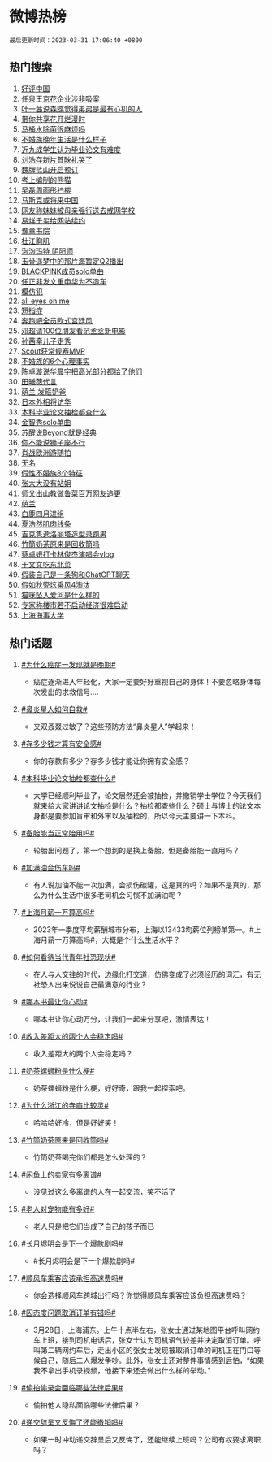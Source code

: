 # 微博热榜

`最后更新时间：2023-03-31 17:06:40 +0800`

## 热门搜索

1. [好评中国](https://m.weibo.cn/search?containerid=100103type%3D1%26t%3D10%26q%3D%23%E5%A5%BD%E8%AF%84%E4%B8%AD%E5%9B%BD%23&stream_entry_id=51&isnewpage=1&extparam=seat%3D1%26cate%3D10103%26dgr%3D0%26pos%3D0%26filter_type%3Drealtimehot%26c_type%3D51%26stream_entry_id%3D51%26display_time%3D1680253599%26pre_seqid%3D1680253599711926403109&luicode=10000011&lfid=106003type%253D25%2526t%253D3%2526disable_hot%253D1%2526filter_type%253Drealtimehot)
1. [任泉王京花企业涉非吸案](https://m.weibo.cn/search?containerid=100103type%3D1%26t%3D10%26q%3D%23%E4%BB%BB%E6%B3%89%E7%8E%8B%E4%BA%AC%E8%8A%B1%E4%BC%81%E4%B8%9A%E6%B6%89%E9%9D%9E%E5%90%B8%E6%A1%88%23&stream_entry_id=31&isnewpage=1&extparam=seat%3D1%26lcate%3D5001%26stream_entry_id%3D31%26filter_type%3Drealtimehot%26c_type%3D31%26realpos%3D1%26cate%3D5001%26dgr%3D0%26pos%3D0%26q%3D%2523%25E4%25BB%25BB%25E6%25B3%2589%25E7%258E%258B%25E4%25BA%25AC%25E8%258A%25B1%25E4%25BC%2581%25E4%25B8%259A%25E6%25B6%2589%25E9%259D%259E%25E5%2590%25B8%25E6%25A1%2588%2523%26band_rank%3D1%26flag%3D2%26display_time%3D1680253599%26pre_seqid%3D1680253599711926403109&luicode=10000011&lfid=106003type%253D25%2526t%253D3%2526disable_hot%253D1%2526filter_type%253Drealtimehot)
1. [叶一茜说森蝶觉得弟弟是最有心机的人](https://m.weibo.cn/search?containerid=100103type%3D1%26t%3D10%26q%3D%23%E5%8F%B6%E4%B8%80%E8%8C%9C%E8%AF%B4%E6%A3%AE%E8%9D%B6%E8%A7%89%E5%BE%97%E5%BC%9F%E5%BC%9F%E6%98%AF%E6%9C%80%E6%9C%89%E5%BF%83%E6%9C%BA%E7%9A%84%E4%BA%BA%23&stream_entry_id=31&isnewpage=1&extparam=seat%3D1%26lcate%3D5001%26stream_entry_id%3D31%26filter_type%3Drealtimehot%26c_type%3D31%26realpos%3D2%26cate%3D5001%26dgr%3D0%26pos%3D1%26q%3D%2523%25E5%258F%25B6%25E4%25B8%2580%25E8%258C%259C%25E8%25AF%25B4%25E6%25A3%25AE%25E8%259D%25B6%25E8%25A7%2589%25E5%25BE%2597%25E5%25BC%259F%25E5%25BC%259F%25E6%2598%25AF%25E6%259C%2580%25E6%259C%2589%25E5%25BF%2583%25E6%259C%25BA%25E7%259A%2584%25E4%25BA%25BA%2523%26band_rank%3D2%26flag%3D1%26display_time%3D1680253599%26pre_seqid%3D1680253599711926403109&luicode=10000011&lfid=106003type%253D25%2526t%253D3%2526disable_hot%253D1%2526filter_type%253Drealtimehot)
1. [带你共享花开烂漫时](https://m.weibo.cn/search?containerid=100103type%3D1%26t%3D10%26q%3D%23%E5%B8%A6%E4%BD%A0%E5%85%B1%E4%BA%AB%E8%8A%B1%E5%BC%80%E7%83%82%E6%BC%AB%E6%97%B6%23&stream_entry_id=31&isnewpage=1&extparam=seat%3D1%26lcate%3D5001%26stream_entry_id%3D31%26filter_type%3Drealtimehot%26c_type%3D31%26realpos%3D3%26cate%3D5001%26dgr%3D0%26pos%3D2%26q%3D%2523%25E5%25B8%25A6%25E4%25BD%25A0%25E5%2585%25B1%25E4%25BA%25AB%25E8%258A%25B1%25E5%25BC%2580%25E7%2583%2582%25E6%25BC%25AB%25E6%2597%25B6%2523%26band_rank%3D3%26flag%3D1%26display_time%3D1680253599%26pre_seqid%3D1680253599711926403109&luicode=10000011&lfid=106003type%253D25%2526t%253D3%2526disable_hot%253D1%2526filter_type%253Drealtimehot)
1. [马桶水除菌很麻烦吗](https://m.weibo.cn/search?containerid=100103type%3D1%26t%3D10%26q%3D%23%E9%A9%AC%E6%A1%B6%E6%B0%B4%E9%99%A4%E8%8F%8C%E5%BE%88%E9%BA%BB%E7%83%A6%E5%90%97%23&stream_entry_id=31&isnewpage=1&extparam=seat%3D1%26topic_ad%3D1%26lcate%3D5001%26stream_entry_id%3D31%26filter_type%3Drealtimehot%26c_type%3D31%26adid%3D184254%26cate%3D5001%26dgr%3D0%26pos%3D3%26q%3D%2523%25E9%25A9%25AC%25E6%25A1%25B6%25E6%25B0%25B4%25E9%2599%25A4%25E8%258F%258C%25E5%25BE%2588%25E9%25BA%25BB%25E7%2583%25A6%25E5%2590%2597%2523%26band_rank%3D4%26display_time%3D1680253599%26pre_seqid%3D1680253599711926403109&luicode=10000011&lfid=106003type%253D25%2526t%253D3%2526disable_hot%253D1%2526filter_type%253Drealtimehot)
1. [不婚族晚年生活是什么样子](https://m.weibo.cn/search?containerid=100103type%3D1%26t%3D10%26q%3D%23%E4%B8%8D%E5%A9%9A%E6%97%8F%E6%99%9A%E5%B9%B4%E7%94%9F%E6%B4%BB%E6%98%AF%E4%BB%80%E4%B9%88%E6%A0%B7%E5%AD%90%23&stream_entry_id=31&isnewpage=1&extparam=seat%3D1%26lcate%3D5001%26stream_entry_id%3D31%26filter_type%3Drealtimehot%26c_type%3D31%26realpos%3D4%26cate%3D5001%26dgr%3D0%26pos%3D4%26q%3D%2523%25E4%25B8%258D%25E5%25A9%259A%25E6%2597%258F%25E6%2599%259A%25E5%25B9%25B4%25E7%2594%259F%25E6%25B4%25BB%25E6%2598%25AF%25E4%25BB%2580%25E4%25B9%2588%25E6%25A0%25B7%25E5%25AD%2590%2523%26band_rank%3D4%26flag%3D0%26display_time%3D1680253599%26pre_seqid%3D1680253599711926403109&luicode=10000011&lfid=106003type%253D25%2526t%253D3%2526disable_hot%253D1%2526filter_type%253Drealtimehot)
1. [近九成学生认为毕业论文有难度](https://m.weibo.cn/search?containerid=100103type%3D1%26t%3D10%26q%3D%23%E8%BF%91%E4%B9%9D%E6%88%90%E5%AD%A6%E7%94%9F%E8%AE%A4%E4%B8%BA%E6%AF%95%E4%B8%9A%E8%AE%BA%E6%96%87%E6%9C%89%E9%9A%BE%E5%BA%A6%23&stream_entry_id=31&isnewpage=1&extparam=seat%3D1%26lcate%3D5001%26stream_entry_id%3D31%26filter_type%3Drealtimehot%26c_type%3D31%26realpos%3D5%26cate%3D5001%26dgr%3D0%26pos%3D5%26q%3D%2523%25E8%25BF%2591%25E4%25B9%259D%25E6%2588%2590%25E5%25AD%25A6%25E7%2594%259F%25E8%25AE%25A4%25E4%25B8%25BA%25E6%25AF%2595%25E4%25B8%259A%25E8%25AE%25BA%25E6%2596%2587%25E6%259C%2589%25E9%259A%25BE%25E5%25BA%25A6%2523%26band_rank%3D5%26flag%3D1%26display_time%3D1680253599%26pre_seqid%3D1680253599711926403109&luicode=10000011&lfid=106003type%253D25%2526t%253D3%2526disable_hot%253D1%2526filter_type%253Drealtimehot)
1. [刘浩存新片首映礼哭了](https://m.weibo.cn/search?containerid=100103type%3D1%26t%3D10%26q%3D%23%E5%88%98%E6%B5%A9%E5%AD%98%E6%96%B0%E7%89%87%E9%A6%96%E6%98%A0%E7%A4%BC%E5%93%AD%E4%BA%86%23&stream_entry_id=31&isnewpage=1&extparam=seat%3D1%26lcate%3D5001%26stream_entry_id%3D31%26filter_type%3Drealtimehot%26c_type%3D31%26realpos%3D6%26cate%3D5001%26dgr%3D0%26pos%3D6%26q%3D%2523%25E5%2588%2598%25E6%25B5%25A9%25E5%25AD%2598%25E6%2596%25B0%25E7%2589%2587%25E9%25A6%2596%25E6%2598%25A0%25E7%25A4%25BC%25E5%2593%25AD%25E4%25BA%2586%2523%26band_rank%3D6%26flag%3D0%26display_time%3D1680253599%26pre_seqid%3D1680253599711926403109&luicode=10000011&lfid=106003type%253D25%2526t%253D3%2526disable_hot%253D1%2526filter_type%253Drealtimehot)
1. [魏牌蓝山开启预订](https://m.weibo.cn/search?containerid=100103type%3D1%26t%3D10%26q%3D%23%E9%AD%8F%E7%89%8C%E8%93%9D%E5%B1%B1%E5%BC%80%E5%90%AF%E9%A2%84%E8%AE%A2%23&stream_entry_id=31&isnewpage=1&extparam=seat%3D1%26topic_ad%3D1%26lcate%3D5001%26stream_entry_id%3D31%26filter_type%3Drealtimehot%26c_type%3D31%26adid%3D184836%26cate%3D5001%26dgr%3D0%26pos%3D7%26q%3D%2523%25E9%25AD%258F%25E7%2589%258C%25E8%2593%259D%25E5%25B1%25B1%25E5%25BC%2580%25E5%2590%25AF%25E9%25A2%2584%25E8%25AE%25A2%2523%26band_rank%3D7%26display_time%3D1680253599%26pre_seqid%3D1680253599711926403109&luicode=10000011&lfid=106003type%253D25%2526t%253D3%2526disable_hot%253D1%2526filter_type%253Drealtimehot)
1. [考上编制的熊猫](https://m.weibo.cn/search?containerid=100103type%3D1%26t%3D10%26q%3D%23%E8%80%83%E4%B8%8A%E7%BC%96%E5%88%B6%E7%9A%84%E7%86%8A%E7%8C%AB%23&stream_entry_id=31&isnewpage=1&extparam=seat%3D1%26lcate%3D5001%26stream_entry_id%3D31%26filter_type%3Drealtimehot%26c_type%3D31%26realpos%3D7%26cate%3D5001%26dgr%3D0%26pos%3D8%26q%3D%2523%25E8%2580%2583%25E4%25B8%258A%25E7%25BC%2596%25E5%2588%25B6%25E7%259A%2584%25E7%2586%258A%25E7%258C%25AB%2523%26band_rank%3D7%26flag%3D1%26display_time%3D1680253599%26pre_seqid%3D1680253599711926403109&luicode=10000011&lfid=106003type%253D25%2526t%253D3%2526disable_hot%253D1%2526filter_type%253Drealtimehot)
1. [吴磊周雨彤扫楼](https://m.weibo.cn/search?containerid=100103type%3D1%26t%3D10%26q%3D%23%E5%90%B4%E7%A3%8A%E5%91%A8%E9%9B%A8%E5%BD%A4%E6%89%AB%E6%A5%BC%23&stream_entry_id=31&isnewpage=1&extparam=seat%3D1%26lcate%3D5001%26stream_entry_id%3D31%26filter_type%3Drealtimehot%26c_type%3D31%26realpos%3D8%26cate%3D5001%26dgr%3D0%26pos%3D9%26q%3D%2523%25E5%2590%25B4%25E7%25A3%258A%25E5%2591%25A8%25E9%259B%25A8%25E5%25BD%25A4%25E6%2589%25AB%25E6%25A5%25BC%2523%26band_rank%3D8%26flag%3D1%26display_time%3D1680253599%26pre_seqid%3D1680253599711926403109&luicode=10000011&lfid=106003type%253D25%2526t%253D3%2526disable_hot%253D1%2526filter_type%253Drealtimehot)
1. [马斯克或将来中国](https://m.weibo.cn/search?containerid=100103type%3D1%26t%3D10%26q%3D%23%E9%A9%AC%E6%96%AF%E5%85%8B%E6%88%96%E5%B0%86%E6%9D%A5%E4%B8%AD%E5%9B%BD%23&stream_entry_id=31&isnewpage=1&extparam=seat%3D1%26lcate%3D5001%26stream_entry_id%3D31%26filter_type%3Drealtimehot%26c_type%3D31%26realpos%3D9%26cate%3D5001%26dgr%3D0%26pos%3D10%26q%3D%2523%25E9%25A9%25AC%25E6%2596%25AF%25E5%2585%258B%25E6%2588%2596%25E5%25B0%2586%25E6%259D%25A5%25E4%25B8%25AD%25E5%259B%25BD%2523%26band_rank%3D9%26flag%3D0%26display_time%3D1680253599%26pre_seqid%3D1680253599711926403109&luicode=10000011&lfid=106003type%253D25%2526t%253D3%2526disable_hot%253D1%2526filter_type%253Drealtimehot)
1. [网友称妹妹被母亲强行送去戒网学校](https://m.weibo.cn/search?containerid=100103type%3D1%26t%3D10%26q%3D%23%E7%BD%91%E5%8F%8B%E7%A7%B0%E5%A6%B9%E5%A6%B9%E8%A2%AB%E6%AF%8D%E4%BA%B2%E5%BC%BA%E8%A1%8C%E9%80%81%E5%8E%BB%E6%88%92%E7%BD%91%E5%AD%A6%E6%A0%A1%23&stream_entry_id=31&isnewpage=1&extparam=seat%3D1%26lcate%3D5001%26stream_entry_id%3D31%26filter_type%3Drealtimehot%26c_type%3D31%26realpos%3D10%26cate%3D5001%26dgr%3D0%26pos%3D11%26q%3D%2523%25E7%25BD%2591%25E5%258F%258B%25E7%25A7%25B0%25E5%25A6%25B9%25E5%25A6%25B9%25E8%25A2%25AB%25E6%25AF%258D%25E4%25BA%25B2%25E5%25BC%25BA%25E8%25A1%258C%25E9%2580%2581%25E5%258E%25BB%25E6%2588%2592%25E7%25BD%2591%25E5%25AD%25A6%25E6%25A0%25A1%2523%26band_rank%3D10%26flag%3D0%26display_time%3D1680253599%26pre_seqid%3D1680253599711926403109&luicode=10000011&lfid=106003type%253D25%2526t%253D3%2526disable_hot%253D1%2526filter_type%253Drealtimehot)
1. [易烊千玺给网站续约](https://m.weibo.cn/search?containerid=100103type%3D1%26t%3D10%26q%3D%23%E6%98%93%E7%83%8A%E5%8D%83%E7%8E%BA%E7%BB%99%E7%BD%91%E7%AB%99%E7%BB%AD%E7%BA%A6%23&stream_entry_id=31&isnewpage=1&extparam=seat%3D1%26lcate%3D5001%26stream_entry_id%3D31%26filter_type%3Drealtimehot%26c_type%3D31%26realpos%3D11%26cate%3D5001%26dgr%3D0%26pos%3D12%26q%3D%2523%25E6%2598%2593%25E7%2583%258A%25E5%258D%2583%25E7%258E%25BA%25E7%25BB%2599%25E7%25BD%2591%25E7%25AB%2599%25E7%25BB%25AD%25E7%25BA%25A6%2523%26band_rank%3D11%26flag%3D1%26display_time%3D1680253599%26pre_seqid%3D1680253599711926403109&luicode=10000011&lfid=106003type%253D25%2526t%253D3%2526disable_hot%253D1%2526filter_type%253Drealtimehot)
1. [豫章书院](https://m.weibo.cn/search?containerid=100103type%3D1%26t%3D10%26q%3D%E8%B1%AB%E7%AB%A0%E4%B9%A6%E9%99%A2&stream_entry_id=31&isnewpage=1&extparam=seat%3D1%26lcate%3D5001%26stream_entry_id%3D31%26filter_type%3Drealtimehot%26c_type%3D31%26realpos%3D12%26cate%3D5001%26dgr%3D0%26pos%3D13%26q%3D%25E8%25B1%25AB%25E7%25AB%25A0%25E4%25B9%25A6%25E9%2599%25A2%26band_rank%3D12%26flag%3D2%26display_time%3D1680253599%26pre_seqid%3D1680253599711926403109&luicode=10000011&lfid=106003type%253D25%2526t%253D3%2526disable_hot%253D1%2526filter_type%253Drealtimehot)
1. [杜江胸肌](https://m.weibo.cn/search?containerid=100103type%3D1%26t%3D10%26q%3D%23%E6%9D%9C%E6%B1%9F%E8%83%B8%E8%82%8C%23&stream_entry_id=31&isnewpage=1&extparam=seat%3D1%26lcate%3D5001%26stream_entry_id%3D31%26filter_type%3Drealtimehot%26c_type%3D31%26realpos%3D13%26cate%3D5001%26dgr%3D0%26pos%3D14%26q%3D%2523%25E6%259D%259C%25E6%25B1%259F%25E8%2583%25B8%25E8%2582%258C%2523%26band_rank%3D13%26flag%3D1%26display_time%3D1680253599%26pre_seqid%3D1680253599711926403109&luicode=10000011&lfid=106003type%253D25%2526t%253D3%2526disable_hot%253D1%2526filter_type%253Drealtimehot)
1. [泡泡玛特 阴阳师](https://m.weibo.cn/search?containerid=100103type%3D1%26t%3D10%26q%3D%E6%B3%A1%E6%B3%A1%E7%8E%9B%E7%89%B9+%E9%98%B4%E9%98%B3%E5%B8%88&stream_entry_id=31&isnewpage=1&extparam=seat%3D1%26lcate%3D5001%26stream_entry_id%3D31%26filter_type%3Drealtimehot%26c_type%3D31%26realpos%3D14%26cate%3D5001%26dgr%3D0%26pos%3D15%26q%3D%25E6%25B3%25A1%25E6%25B3%25A1%25E7%258E%259B%25E7%2589%25B9%2520%25E9%2598%25B4%25E9%2598%25B3%25E5%25B8%2588%26band_rank%3D14%26flag%3D1%26display_time%3D1680253599%26pre_seqid%3D1680253599711926403109&luicode=10000011&lfid=106003type%253D25%2526t%253D3%2526disable_hot%253D1%2526filter_type%253Drealtimehot)
1. [玉骨遥梦中的那片海暂定Q2播出](https://m.weibo.cn/search?containerid=100103type%3D1%26t%3D10%26q%3D%23%E7%8E%89%E9%AA%A8%E9%81%A5%E6%A2%A6%E4%B8%AD%E7%9A%84%E9%82%A3%E7%89%87%E6%B5%B7%E6%9A%82%E5%AE%9AQ2%E6%92%AD%E5%87%BA%23&stream_entry_id=31&isnewpage=1&extparam=seat%3D1%26lcate%3D5001%26stream_entry_id%3D31%26filter_type%3Drealtimehot%26c_type%3D31%26realpos%3D15%26cate%3D5001%26dgr%3D0%26pos%3D16%26q%3D%2523%25E7%258E%2589%25E9%25AA%25A8%25E9%2581%25A5%25E6%25A2%25A6%25E4%25B8%25AD%25E7%259A%2584%25E9%2582%25A3%25E7%2589%2587%25E6%25B5%25B7%25E6%259A%2582%25E5%25AE%259AQ2%25E6%2592%25AD%25E5%2587%25BA%2523%26band_rank%3D15%26flag%3D0%26display_time%3D1680253599%26pre_seqid%3D1680253599711926403109&luicode=10000011&lfid=106003type%253D25%2526t%253D3%2526disable_hot%253D1%2526filter_type%253Drealtimehot)
1. [BLACKPINK成员solo单曲](https://m.weibo.cn/search?containerid=100103type%3D1%26t%3D10%26q%3D%23BLACKPINK%E6%88%90%E5%91%98solo%E5%8D%95%E6%9B%B2%23&stream_entry_id=31&isnewpage=1&extparam=seat%3D1%26lcate%3D5001%26stream_entry_id%3D31%26filter_type%3Drealtimehot%26c_type%3D31%26realpos%3D16%26cate%3D5001%26dgr%3D0%26pos%3D17%26q%3D%2523BLACKPINK%25E6%2588%2590%25E5%2591%2598solo%25E5%258D%2595%25E6%259B%25B2%2523%26band_rank%3D16%26flag%3D0%26display_time%3D1680253599%26pre_seqid%3D1680253599711926403109&luicode=10000011&lfid=106003type%253D25%2526t%253D3%2526disable_hot%253D1%2526filter_type%253Drealtimehot)
1. [任正非发文重申华为不造车](https://m.weibo.cn/search?containerid=100103type%3D1%26t%3D10%26q%3D%23%E4%BB%BB%E6%AD%A3%E9%9D%9E%E5%8F%91%E6%96%87%E9%87%8D%E7%94%B3%E5%8D%8E%E4%B8%BA%E4%B8%8D%E9%80%A0%E8%BD%A6%23&stream_entry_id=31&isnewpage=1&extparam=seat%3D1%26lcate%3D5001%26stream_entry_id%3D31%26filter_type%3Drealtimehot%26c_type%3D31%26realpos%3D17%26cate%3D5001%26dgr%3D0%26pos%3D18%26q%3D%2523%25E4%25BB%25BB%25E6%25AD%25A3%25E9%259D%259E%25E5%258F%2591%25E6%2596%2587%25E9%2587%258D%25E7%2594%25B3%25E5%258D%258E%25E4%25B8%25BA%25E4%25B8%258D%25E9%2580%25A0%25E8%25BD%25A6%2523%26band_rank%3D17%26flag%3D0%26display_time%3D1680253599%26pre_seqid%3D1680253599711926403109&luicode=10000011&lfid=106003type%253D25%2526t%253D3%2526disable_hot%253D1%2526filter_type%253Drealtimehot)
1. [模仿犯](https://m.weibo.cn/search?containerid=100103type%3D1%26t%3D10%26q%3D%E6%A8%A1%E4%BB%BF%E7%8A%AF&stream_entry_id=31&isnewpage=1&extparam=seat%3D1%26lcate%3D5001%26stream_entry_id%3D31%26filter_type%3Drealtimehot%26c_type%3D31%26realpos%3D18%26cate%3D5001%26dgr%3D0%26pos%3D19%26q%3D%25E6%25A8%25A1%25E4%25BB%25BF%25E7%258A%25AF%26band_rank%3D18%26flag%3D0%26display_time%3D1680253599%26pre_seqid%3D1680253599711926403109&luicode=10000011&lfid=106003type%253D25%2526t%253D3%2526disable_hot%253D1%2526filter_type%253Drealtimehot)
1. [all eyes on me](https://m.weibo.cn/search?containerid=100103type%3D1%26t%3D10%26q%3Dall+eyes+on+me&stream_entry_id=31&isnewpage=1&extparam=seat%3D1%26lcate%3D5001%26stream_entry_id%3D31%26filter_type%3Drealtimehot%26c_type%3D31%26realpos%3D19%26cate%3D5001%26dgr%3D0%26pos%3D20%26q%3Dall%2520eyes%2520on%2520me%26band_rank%3D19%26flag%3D0%26display_time%3D1680253599%26pre_seqid%3D1680253599711926403109&luicode=10000011&lfid=106003type%253D25%2526t%253D3%2526disable_hot%253D1%2526filter_type%253Drealtimehot)
1. [短指症](https://m.weibo.cn/search?containerid=100103type%3D1%26t%3D10%26q%3D%E7%9F%AD%E6%8C%87%E7%97%87&stream_entry_id=31&isnewpage=1&extparam=seat%3D1%26lcate%3D5001%26stream_entry_id%3D31%26filter_type%3Drealtimehot%26c_type%3D31%26realpos%3D20%26cate%3D5001%26dgr%3D0%26pos%3D21%26q%3D%25E7%259F%25AD%25E6%258C%2587%25E7%2597%2587%26band_rank%3D20%26flag%3D1%26display_time%3D1680253599%26pre_seqid%3D1680253599711926403109&luicode=10000011&lfid=106003type%253D25%2526t%253D3%2526disable_hot%253D1%2526filter_type%253Drealtimehot)
1. [奔跑吧全员欧式宫廷风](https://m.weibo.cn/search?containerid=100103type%3D1%26t%3D10%26q%3D%23%E5%A5%94%E8%B7%91%E5%90%A7%E5%85%A8%E5%91%98%E6%AC%A7%E5%BC%8F%E5%AE%AB%E5%BB%B7%E9%A3%8E%23&stream_entry_id=31&isnewpage=1&extparam=seat%3D1%26lcate%3D5001%26stream_entry_id%3D31%26filter_type%3Drealtimehot%26c_type%3D31%26realpos%3D21%26cate%3D5001%26dgr%3D0%26pos%3D22%26q%3D%2523%25E5%25A5%2594%25E8%25B7%2591%25E5%2590%25A7%25E5%2585%25A8%25E5%2591%2598%25E6%25AC%25A7%25E5%25BC%258F%25E5%25AE%25AB%25E5%25BB%25B7%25E9%25A3%258E%2523%26band_rank%3D21%26flag%3D1%26display_time%3D1680253599%26pre_seqid%3D1680253599711926403109&luicode=10000011&lfid=106003type%253D25%2526t%253D3%2526disable_hot%253D1%2526filter_type%253Drealtimehot)
1. [邓超请100位朋友看范丞丞新电影](https://m.weibo.cn/search?containerid=100103type%3D1%26t%3D10%26q%3D%23%E9%82%93%E8%B6%85%E8%AF%B7100%E4%BD%8D%E6%9C%8B%E5%8F%8B%E7%9C%8B%E8%8C%83%E4%B8%9E%E4%B8%9E%E6%96%B0%E7%94%B5%E5%BD%B1%23&stream_entry_id=31&isnewpage=1&extparam=seat%3D1%26lcate%3D5001%26stream_entry_id%3D31%26filter_type%3Drealtimehot%26c_type%3D31%26realpos%3D22%26cate%3D5001%26dgr%3D0%26pos%3D23%26q%3D%2523%25E9%2582%2593%25E8%25B6%2585%25E8%25AF%25B7100%25E4%25BD%258D%25E6%259C%258B%25E5%258F%258B%25E7%259C%258B%25E8%258C%2583%25E4%25B8%259E%25E4%25B8%259E%25E6%2596%25B0%25E7%2594%25B5%25E5%25BD%25B1%2523%26band_rank%3D22%26flag%3D1%26display_time%3D1680253599%26pre_seqid%3D1680253599711926403109&luicode=10000011&lfid=106003type%253D25%2526t%253D3%2526disable_hot%253D1%2526filter_type%253Drealtimehot)
1. [孙茜牵儿子走秀](https://m.weibo.cn/search?containerid=100103type%3D1%26t%3D10%26q%3D%23%E5%AD%99%E8%8C%9C%E7%89%B5%E5%84%BF%E5%AD%90%E8%B5%B0%E7%A7%80%23&stream_entry_id=31&isnewpage=1&extparam=seat%3D1%26lcate%3D5001%26stream_entry_id%3D31%26filter_type%3Drealtimehot%26c_type%3D31%26realpos%3D23%26cate%3D5001%26dgr%3D0%26pos%3D24%26q%3D%2523%25E5%25AD%2599%25E8%258C%259C%25E7%2589%25B5%25E5%2584%25BF%25E5%25AD%2590%25E8%25B5%25B0%25E7%25A7%2580%2523%26band_rank%3D23%26flag%3D0%26display_time%3D1680253599%26pre_seqid%3D1680253599711926403109&luicode=10000011&lfid=106003type%253D25%2526t%253D3%2526disable_hot%253D1%2526filter_type%253Drealtimehot)
1. [Scout获常规赛MVP](https://m.weibo.cn/search?containerid=100103type%3D1%26t%3D10%26q%3D%23Scout%E8%8E%B7%E5%B8%B8%E8%A7%84%E8%B5%9BMVP%23&stream_entry_id=31&isnewpage=1&extparam=seat%3D1%26lcate%3D5001%26stream_entry_id%3D31%26filter_type%3Drealtimehot%26c_type%3D31%26realpos%3D24%26cate%3D5001%26dgr%3D0%26pos%3D25%26q%3D%2523Scout%25E8%258E%25B7%25E5%25B8%25B8%25E8%25A7%2584%25E8%25B5%259BMVP%2523%26band_rank%3D24%26flag%3D1%26display_time%3D1680253599%26pre_seqid%3D1680253599711926403109&luicode=10000011&lfid=106003type%253D25%2526t%253D3%2526disable_hot%253D1%2526filter_type%253Drealtimehot)
1. [不婚族的6个心理事实](https://m.weibo.cn/search?containerid=100103type%3D1%26t%3D10%26q%3D%23%E4%B8%8D%E5%A9%9A%E6%97%8F%E7%9A%846%E4%B8%AA%E5%BF%83%E7%90%86%E4%BA%8B%E5%AE%9E%23&stream_entry_id=31&isnewpage=1&extparam=seat%3D1%26lcate%3D5001%26stream_entry_id%3D31%26filter_type%3Drealtimehot%26c_type%3D31%26realpos%3D25%26cate%3D5001%26dgr%3D0%26pos%3D26%26q%3D%2523%25E4%25B8%258D%25E5%25A9%259A%25E6%2597%258F%25E7%259A%25846%25E4%25B8%25AA%25E5%25BF%2583%25E7%2590%2586%25E4%25BA%258B%25E5%25AE%259E%2523%26band_rank%3D25%26flag%3D1%26display_time%3D1680253599%26pre_seqid%3D1680253599711926403109&luicode=10000011&lfid=106003type%253D25%2526t%253D3%2526disable_hot%253D1%2526filter_type%253Drealtimehot)
1. [陈卓璇说华晨宇把高光部分都给了他们](https://m.weibo.cn/search?containerid=100103type%3D1%26t%3D10%26q%3D%23%E9%99%88%E5%8D%93%E7%92%87%E8%AF%B4%E5%8D%8E%E6%99%A8%E5%AE%87%E6%8A%8A%E9%AB%98%E5%85%89%E9%83%A8%E5%88%86%E9%83%BD%E7%BB%99%E4%BA%86%E4%BB%96%E4%BB%AC%23&stream_entry_id=31&isnewpage=1&extparam=seat%3D1%26lcate%3D5001%26stream_entry_id%3D31%26filter_type%3Drealtimehot%26c_type%3D31%26realpos%3D26%26cate%3D5001%26dgr%3D0%26pos%3D27%26q%3D%2523%25E9%2599%2588%25E5%258D%2593%25E7%2592%2587%25E8%25AF%25B4%25E5%258D%258E%25E6%2599%25A8%25E5%25AE%2587%25E6%258A%258A%25E9%25AB%2598%25E5%2585%2589%25E9%2583%25A8%25E5%2588%2586%25E9%2583%25BD%25E7%25BB%2599%25E4%25BA%2586%25E4%25BB%2596%25E4%25BB%25AC%2523%26band_rank%3D26%26flag%3D1%26display_time%3D1680253599%26pre_seqid%3D1680253599711926403109&luicode=10000011&lfid=106003type%253D25%2526t%253D3%2526disable_hot%253D1%2526filter_type%253Drealtimehot)
1. [田曦薇代言](https://m.weibo.cn/search?containerid=100103type%3D1%26t%3D10%26q%3D%23%E7%94%B0%E6%9B%A6%E8%96%87%E4%BB%A3%E8%A8%80%23&stream_entry_id=31&isnewpage=1&extparam=seat%3D1%26lcate%3D5001%26stream_entry_id%3D31%26filter_type%3Drealtimehot%26c_type%3D31%26realpos%3D27%26cate%3D5001%26dgr%3D0%26pos%3D28%26q%3D%2523%25E7%2594%25B0%25E6%259B%25A6%25E8%2596%2587%25E4%25BB%25A3%25E8%25A8%2580%2523%26band_rank%3D27%26flag%3D0%26display_time%3D1680253599%26pre_seqid%3D1680253599711926403109&luicode=10000011&lfid=106003type%253D25%2526t%253D3%2526disable_hot%253D1%2526filter_type%253Drealtimehot)
1. [萌兰 发箍奶爸](https://m.weibo.cn/search?containerid=100103type%3D1%26t%3D10%26q%3D%E8%90%8C%E5%85%B0+%E5%8F%91%E7%AE%8D%E5%A5%B6%E7%88%B8&stream_entry_id=31&isnewpage=1&extparam=seat%3D1%26lcate%3D5001%26stream_entry_id%3D31%26filter_type%3Drealtimehot%26c_type%3D31%26realpos%3D28%26cate%3D5001%26dgr%3D0%26pos%3D29%26q%3D%25E8%2590%258C%25E5%2585%25B0%2520%25E5%258F%2591%25E7%25AE%258D%25E5%25A5%25B6%25E7%2588%25B8%26band_rank%3D28%26flag%3D1%26display_time%3D1680253599%26pre_seqid%3D1680253599711926403109&luicode=10000011&lfid=106003type%253D25%2526t%253D3%2526disable_hot%253D1%2526filter_type%253Drealtimehot)
1. [日本外相将访华](https://m.weibo.cn/search?containerid=100103type%3D1%26t%3D10%26q%3D%23%E6%97%A5%E6%9C%AC%E5%A4%96%E7%9B%B8%E5%B0%86%E8%AE%BF%E5%8D%8E%23&stream_entry_id=31&isnewpage=1&extparam=seat%3D1%26lcate%3D5001%26stream_entry_id%3D31%26filter_type%3Drealtimehot%26c_type%3D31%26realpos%3D29%26cate%3D5001%26dgr%3D0%26pos%3D30%26q%3D%2523%25E6%2597%25A5%25E6%259C%25AC%25E5%25A4%2596%25E7%259B%25B8%25E5%25B0%2586%25E8%25AE%25BF%25E5%258D%258E%2523%26band_rank%3D29%26flag%3D1%26display_time%3D1680253599%26pre_seqid%3D1680253599711926403109&luicode=10000011&lfid=106003type%253D25%2526t%253D3%2526disable_hot%253D1%2526filter_type%253Drealtimehot)
1. [本科毕业论文抽检都查什么](https://m.weibo.cn/search?containerid=100103type%3D1%26t%3D10%26q%3D%23%E6%9C%AC%E7%A7%91%E6%AF%95%E4%B8%9A%E8%AE%BA%E6%96%87%E6%8A%BD%E6%A3%80%E9%83%BD%E6%9F%A5%E4%BB%80%E4%B9%88%23&stream_entry_id=31&isnewpage=1&extparam=seat%3D1%26lcate%3D5001%26stream_entry_id%3D31%26filter_type%3Drealtimehot%26c_type%3D31%26realpos%3D30%26cate%3D5001%26dgr%3D0%26pos%3D31%26q%3D%2523%25E6%259C%25AC%25E7%25A7%2591%25E6%25AF%2595%25E4%25B8%259A%25E8%25AE%25BA%25E6%2596%2587%25E6%258A%25BD%25E6%25A3%2580%25E9%2583%25BD%25E6%259F%25A5%25E4%25BB%2580%25E4%25B9%2588%2523%26band_rank%3D30%26flag%3D0%26display_time%3D1680253599%26pre_seqid%3D1680253599711926403109&luicode=10000011&lfid=106003type%253D25%2526t%253D3%2526disable_hot%253D1%2526filter_type%253Drealtimehot)
1. [金智秀solo单曲](https://m.weibo.cn/search?containerid=100103type%3D1%26t%3D10%26q%3D%23%E9%87%91%E6%99%BA%E7%A7%80solo%E5%8D%95%E6%9B%B2%23&stream_entry_id=31&isnewpage=1&extparam=seat%3D1%26lcate%3D5001%26stream_entry_id%3D31%26filter_type%3Drealtimehot%26c_type%3D31%26realpos%3D31%26cate%3D5001%26dgr%3D0%26pos%3D32%26q%3D%2523%25E9%2587%2591%25E6%2599%25BA%25E7%25A7%2580solo%25E5%258D%2595%25E6%259B%25B2%2523%26band_rank%3D31%26flag%3D0%26display_time%3D1680253599%26pre_seqid%3D1680253599711926403109&luicode=10000011&lfid=106003type%253D25%2526t%253D3%2526disable_hot%253D1%2526filter_type%253Drealtimehot)
1. [苏醒说Beyond就是经典](https://m.weibo.cn/search?containerid=100103type%3D1%26t%3D10%26q%3D%23%E8%8B%8F%E9%86%92%E8%AF%B4Beyond%E5%B0%B1%E6%98%AF%E7%BB%8F%E5%85%B8%23&stream_entry_id=31&isnewpage=1&extparam=seat%3D1%26lcate%3D5001%26stream_entry_id%3D31%26filter_type%3Drealtimehot%26c_type%3D31%26realpos%3D32%26cate%3D5001%26dgr%3D0%26pos%3D33%26q%3D%2523%25E8%258B%258F%25E9%2586%2592%25E8%25AF%25B4Beyond%25E5%25B0%25B1%25E6%2598%25AF%25E7%25BB%258F%25E5%2585%25B8%2523%26band_rank%3D32%26flag%3D1%26display_time%3D1680253599%26pre_seqid%3D1680253599711926403109&luicode=10000011&lfid=106003type%253D25%2526t%253D3%2526disable_hot%253D1%2526filter_type%253Drealtimehot)
1. [你不能说狮子座不行](https://m.weibo.cn/search?containerid=100103type%3D1%26t%3D10%26q%3D%23%E4%BD%A0%E4%B8%8D%E8%83%BD%E8%AF%B4%E7%8B%AE%E5%AD%90%E5%BA%A7%E4%B8%8D%E8%A1%8C%23&stream_entry_id=31&isnewpage=1&extparam=seat%3D1%26lcate%3D5001%26stream_entry_id%3D31%26filter_type%3Drealtimehot%26c_type%3D31%26realpos%3D33%26cate%3D5001%26dgr%3D0%26pos%3D34%26q%3D%2523%25E4%25BD%25A0%25E4%25B8%258D%25E8%2583%25BD%25E8%25AF%25B4%25E7%258B%25AE%25E5%25AD%2590%25E5%25BA%25A7%25E4%25B8%258D%25E8%25A1%258C%2523%26band_rank%3D33%26flag%3D0%26display_time%3D1680253599%26pre_seqid%3D1680253599711926403109&luicode=10000011&lfid=106003type%253D25%2526t%253D3%2526disable_hot%253D1%2526filter_type%253Drealtimehot)
1. [肖战欧洲游随拍](https://m.weibo.cn/search?containerid=100103type%3D1%26t%3D10%26q%3D%23%E8%82%96%E6%88%98%E6%AC%A7%E6%B4%B2%E6%B8%B8%E9%9A%8F%E6%8B%8D%23&stream_entry_id=31&isnewpage=1&extparam=seat%3D1%26lcate%3D5001%26stream_entry_id%3D31%26filter_type%3Drealtimehot%26c_type%3D31%26realpos%3D34%26cate%3D5001%26dgr%3D0%26pos%3D35%26q%3D%2523%25E8%2582%2596%25E6%2588%2598%25E6%25AC%25A7%25E6%25B4%25B2%25E6%25B8%25B8%25E9%259A%258F%25E6%258B%258D%2523%26band_rank%3D34%26flag%3D1%26display_time%3D1680253599%26pre_seqid%3D1680253599711926403109&luicode=10000011&lfid=106003type%253D25%2526t%253D3%2526disable_hot%253D1%2526filter_type%253Drealtimehot)
1. [无名](https://m.weibo.cn/search?containerid=100103type%3D1%26t%3D10%26q%3D%E6%97%A0%E5%90%8D&stream_entry_id=31&isnewpage=1&extparam=seat%3D1%26lcate%3D5001%26stream_entry_id%3D31%26filter_type%3Drealtimehot%26c_type%3D31%26realpos%3D35%26cate%3D5001%26dgr%3D0%26pos%3D36%26q%3D%25E6%2597%25A0%25E5%2590%258D%26band_rank%3D35%26flag%3D1%26display_time%3D1680253599%26pre_seqid%3D1680253599711926403109&luicode=10000011&lfid=106003type%253D25%2526t%253D3%2526disable_hot%253D1%2526filter_type%253Drealtimehot)
1. [假性不婚族8个特征](https://m.weibo.cn/search?containerid=100103type%3D1%26t%3D10%26q%3D%23%E5%81%87%E6%80%A7%E4%B8%8D%E5%A9%9A%E6%97%8F8%E4%B8%AA%E7%89%B9%E5%BE%81%23&stream_entry_id=31&isnewpage=1&extparam=seat%3D1%26lcate%3D5001%26stream_entry_id%3D31%26filter_type%3Drealtimehot%26c_type%3D31%26realpos%3D36%26cate%3D5001%26dgr%3D0%26pos%3D37%26q%3D%2523%25E5%2581%2587%25E6%2580%25A7%25E4%25B8%258D%25E5%25A9%259A%25E6%2597%258F8%25E4%25B8%25AA%25E7%2589%25B9%25E5%25BE%2581%2523%26band_rank%3D36%26flag%3D1%26display_time%3D1680253599%26pre_seqid%3D1680253599711926403109&luicode=10000011&lfid=106003type%253D25%2526t%253D3%2526disable_hot%253D1%2526filter_type%253Drealtimehot)
1. [张大大没有站姐](https://m.weibo.cn/search?containerid=100103type%3D1%26t%3D10%26q%3D%23%E5%BC%A0%E5%A4%A7%E5%A4%A7%E6%B2%A1%E6%9C%89%E7%AB%99%E5%A7%90%23&stream_entry_id=31&isnewpage=1&extparam=seat%3D1%26lcate%3D5001%26stream_entry_id%3D31%26filter_type%3Drealtimehot%26c_type%3D31%26realpos%3D37%26cate%3D5001%26dgr%3D0%26pos%3D38%26q%3D%2523%25E5%25BC%25A0%25E5%25A4%25A7%25E5%25A4%25A7%25E6%25B2%25A1%25E6%259C%2589%25E7%25AB%2599%25E5%25A7%2590%2523%26band_rank%3D37%26flag%3D1%26display_time%3D1680253599%26pre_seqid%3D1680253599711926403109&luicode=10000011&lfid=106003type%253D25%2526t%253D3%2526disable_hot%253D1%2526filter_type%253Drealtimehot)
1. [师父出山教做鲁菜百万网友追更](https://m.weibo.cn/search?containerid=100103type%3D1%26t%3D10%26q%3D%23%E5%B8%88%E7%88%B6%E5%87%BA%E5%B1%B1%E6%95%99%E5%81%9A%E9%B2%81%E8%8F%9C%E7%99%BE%E4%B8%87%E7%BD%91%E5%8F%8B%E8%BF%BD%E6%9B%B4%23&stream_entry_id=31&isnewpage=1&extparam=seat%3D1%26lcate%3D5001%26stream_entry_id%3D31%26filter_type%3Drealtimehot%26c_type%3D31%26realpos%3D38%26cate%3D5001%26dgr%3D0%26pos%3D39%26q%3D%2523%25E5%25B8%2588%25E7%2588%25B6%25E5%2587%25BA%25E5%25B1%25B1%25E6%2595%2599%25E5%2581%259A%25E9%25B2%2581%25E8%258F%259C%25E7%2599%25BE%25E4%25B8%2587%25E7%25BD%2591%25E5%258F%258B%25E8%25BF%25BD%25E6%259B%25B4%2523%26band_rank%3D38%26flag%3D0%26display_time%3D1680253599%26pre_seqid%3D1680253599711926403109&luicode=10000011&lfid=106003type%253D25%2526t%253D3%2526disable_hot%253D1%2526filter_type%253Drealtimehot)
1. [萌兰](https://m.weibo.cn/search?containerid=100103type%3D1%26t%3D10%26q%3D%E8%90%8C%E5%85%B0&stream_entry_id=31&isnewpage=1&extparam=seat%3D1%26lcate%3D5001%26stream_entry_id%3D31%26filter_type%3Drealtimehot%26c_type%3D31%26realpos%3D39%26cate%3D5001%26dgr%3D0%26pos%3D40%26q%3D%25E8%2590%258C%25E5%2585%25B0%26band_rank%3D39%26flag%3D0%26display_time%3D1680253599%26pre_seqid%3D1680253599711926403109&luicode=10000011&lfid=106003type%253D25%2526t%253D3%2526disable_hot%253D1%2526filter_type%253Drealtimehot)
1. [白鹿四月进组](https://m.weibo.cn/search?containerid=100103type%3D1%26t%3D10%26q%3D%23%E7%99%BD%E9%B9%BF%E5%9B%9B%E6%9C%88%E8%BF%9B%E7%BB%84%23&stream_entry_id=31&isnewpage=1&extparam=seat%3D1%26lcate%3D5001%26stream_entry_id%3D31%26filter_type%3Drealtimehot%26c_type%3D31%26realpos%3D40%26cate%3D5001%26dgr%3D0%26pos%3D41%26q%3D%2523%25E7%2599%25BD%25E9%25B9%25BF%25E5%259B%259B%25E6%259C%2588%25E8%25BF%259B%25E7%25BB%2584%2523%26band_rank%3D40%26flag%3D1%26display_time%3D1680253599%26pre_seqid%3D1680253599711926403109&luicode=10000011&lfid=106003type%253D25%2526t%253D3%2526disable_hot%253D1%2526filter_type%253Drealtimehot)
1. [夏浩然肌肉线条](https://m.weibo.cn/search?containerid=100103type%3D1%26t%3D10%26q%3D%23%E5%A4%8F%E6%B5%A9%E7%84%B6%E8%82%8C%E8%82%89%E7%BA%BF%E6%9D%A1%23&stream_entry_id=31&isnewpage=1&extparam=seat%3D1%26lcate%3D5001%26stream_entry_id%3D31%26filter_type%3Drealtimehot%26c_type%3D31%26realpos%3D41%26cate%3D5001%26dgr%3D0%26pos%3D42%26q%3D%2523%25E5%25A4%258F%25E6%25B5%25A9%25E7%2584%25B6%25E8%2582%258C%25E8%2582%2589%25E7%25BA%25BF%25E6%259D%25A1%2523%26band_rank%3D41%26flag%3D1%26display_time%3D1680253599%26pre_seqid%3D1680253599711926403109&luicode=10000011&lfid=106003type%253D25%2526t%253D3%2526disable_hot%253D1%2526filter_type%253Drealtimehot)
1. [吉克隽逸洛丽塔造型录跑男](https://m.weibo.cn/search?containerid=100103type%3D1%26t%3D10%26q%3D%23%E5%90%89%E5%85%8B%E9%9A%BD%E9%80%B8%E6%B4%9B%E4%B8%BD%E5%A1%94%E9%80%A0%E5%9E%8B%E5%BD%95%E8%B7%91%E7%94%B7%23&stream_entry_id=31&isnewpage=1&extparam=seat%3D1%26lcate%3D5001%26stream_entry_id%3D31%26filter_type%3Drealtimehot%26c_type%3D31%26realpos%3D42%26cate%3D5001%26dgr%3D0%26pos%3D43%26q%3D%2523%25E5%2590%2589%25E5%2585%258B%25E9%259A%25BD%25E9%2580%25B8%25E6%25B4%259B%25E4%25B8%25BD%25E5%25A1%2594%25E9%2580%25A0%25E5%259E%258B%25E5%25BD%2595%25E8%25B7%2591%25E7%2594%25B7%2523%26band_rank%3D42%26flag%3D1%26display_time%3D1680253599%26pre_seqid%3D1680253599711926403109&luicode=10000011&lfid=106003type%253D25%2526t%253D3%2526disable_hot%253D1%2526filter_type%253Drealtimehot)
1. [竹筒奶茶原来是回收筒吗](https://m.weibo.cn/search?containerid=100103type%3D1%26t%3D10%26q%3D%23%E7%AB%B9%E7%AD%92%E5%A5%B6%E8%8C%B6%E5%8E%9F%E6%9D%A5%E6%98%AF%E5%9B%9E%E6%94%B6%E7%AD%92%E5%90%97%23&stream_entry_id=31&isnewpage=1&extparam=seat%3D1%26lcate%3D5001%26stream_entry_id%3D31%26filter_type%3Drealtimehot%26c_type%3D31%26realpos%3D43%26cate%3D5001%26dgr%3D0%26pos%3D44%26q%3D%2523%25E7%25AB%25B9%25E7%25AD%2592%25E5%25A5%25B6%25E8%258C%25B6%25E5%258E%259F%25E6%259D%25A5%25E6%2598%25AF%25E5%259B%259E%25E6%2594%25B6%25E7%25AD%2592%25E5%2590%2597%2523%26band_rank%3D43%26flag%3D0%26display_time%3D1680253599%26pre_seqid%3D1680253599711926403109&luicode=10000011&lfid=106003type%253D25%2526t%253D3%2526disable_hot%253D1%2526filter_type%253Drealtimehot)
1. [蔡卓妍打卡林俊杰演唱会vlog](https://m.weibo.cn/search?containerid=100103type%3D1%26t%3D10%26q%3D%23%E8%94%A1%E5%8D%93%E5%A6%8D%E6%89%93%E5%8D%A1%E6%9E%97%E4%BF%8A%E6%9D%B0%E6%BC%94%E5%94%B1%E4%BC%9Avlog%23&stream_entry_id=31&isnewpage=1&extparam=seat%3D1%26lcate%3D5001%26stream_entry_id%3D31%26filter_type%3Drealtimehot%26c_type%3D31%26realpos%3D44%26cate%3D5001%26dgr%3D0%26pos%3D45%26q%3D%2523%25E8%2594%25A1%25E5%258D%2593%25E5%25A6%258D%25E6%2589%2593%25E5%258D%25A1%25E6%259E%2597%25E4%25BF%258A%25E6%259D%25B0%25E6%25BC%2594%25E5%2594%25B1%25E4%25BC%259Avlog%2523%26band_rank%3D44%26flag%3D1%26display_time%3D1680253599%26pre_seqid%3D1680253599711926403109&luicode=10000011&lfid=106003type%253D25%2526t%253D3%2526disable_hot%253D1%2526filter_type%253Drealtimehot)
1. [于文文吃东北菜](https://m.weibo.cn/search?containerid=100103type%3D1%26t%3D10%26q%3D%23%E4%BA%8E%E6%96%87%E6%96%87%E5%90%83%E4%B8%9C%E5%8C%97%E8%8F%9C%23&stream_entry_id=31&isnewpage=1&extparam=seat%3D1%26lcate%3D5001%26stream_entry_id%3D31%26filter_type%3Drealtimehot%26c_type%3D31%26realpos%3D45%26cate%3D5001%26dgr%3D0%26pos%3D46%26q%3D%2523%25E4%25BA%258E%25E6%2596%2587%25E6%2596%2587%25E5%2590%2583%25E4%25B8%259C%25E5%258C%2597%25E8%258F%259C%2523%26band_rank%3D45%26flag%3D1%26display_time%3D1680253599%26pre_seqid%3D1680253599711926403109&luicode=10000011&lfid=106003type%253D25%2526t%253D3%2526disable_hot%253D1%2526filter_type%253Drealtimehot)
1. [假装自己是一条狗和ChatGPT聊天](https://m.weibo.cn/search?containerid=100103type%3D1%26t%3D10%26q%3D%23%E5%81%87%E8%A3%85%E8%87%AA%E5%B7%B1%E6%98%AF%E4%B8%80%E6%9D%A1%E7%8B%97%E5%92%8CChatGPT%E8%81%8A%E5%A4%A9%23&stream_entry_id=31&isnewpage=1&extparam=seat%3D1%26lcate%3D5001%26stream_entry_id%3D31%26filter_type%3Drealtimehot%26c_type%3D31%26realpos%3D46%26cate%3D5001%26dgr%3D0%26pos%3D47%26q%3D%2523%25E5%2581%2587%25E8%25A3%2585%25E8%2587%25AA%25E5%25B7%25B1%25E6%2598%25AF%25E4%25B8%2580%25E6%259D%25A1%25E7%258B%2597%25E5%2592%258CChatGPT%25E8%2581%258A%25E5%25A4%25A9%2523%26band_rank%3D46%26flag%3D0%26display_time%3D1680253599%26pre_seqid%3D1680253599711926403109&luicode=10000011&lfid=106003type%253D25%2526t%253D3%2526disable_hot%253D1%2526filter_type%253Drealtimehot)
1. [假如秋瓷炫乘风4淘汰](https://m.weibo.cn/search?containerid=100103type%3D1%26t%3D10%26q%3D%23%E5%81%87%E5%A6%82%E7%A7%8B%E7%93%B7%E7%82%AB%E4%B9%98%E9%A3%8E4%E6%B7%98%E6%B1%B0%23&stream_entry_id=31&isnewpage=1&extparam=seat%3D1%26lcate%3D5001%26stream_entry_id%3D31%26filter_type%3Drealtimehot%26c_type%3D31%26realpos%3D47%26cate%3D5001%26dgr%3D0%26pos%3D48%26q%3D%2523%25E5%2581%2587%25E5%25A6%2582%25E7%25A7%258B%25E7%2593%25B7%25E7%2582%25AB%25E4%25B9%2598%25E9%25A3%258E4%25E6%25B7%2598%25E6%25B1%25B0%2523%26band_rank%3D47%26flag%3D0%26display_time%3D1680253599%26pre_seqid%3D1680253599711926403109&luicode=10000011&lfid=106003type%253D25%2526t%253D3%2526disable_hot%253D1%2526filter_type%253Drealtimehot)
1. [猫咪坠入爱河是什么样的](https://m.weibo.cn/search?containerid=100103type%3D1%26t%3D10%26q%3D%23%E7%8C%AB%E5%92%AA%E5%9D%A0%E5%85%A5%E7%88%B1%E6%B2%B3%E6%98%AF%E4%BB%80%E4%B9%88%E6%A0%B7%E7%9A%84%23&stream_entry_id=31&isnewpage=1&extparam=seat%3D1%26lcate%3D5001%26stream_entry_id%3D31%26filter_type%3Drealtimehot%26c_type%3D31%26realpos%3D48%26cate%3D5001%26dgr%3D0%26pos%3D49%26q%3D%2523%25E7%258C%25AB%25E5%2592%25AA%25E5%259D%25A0%25E5%2585%25A5%25E7%2588%25B1%25E6%25B2%25B3%25E6%2598%25AF%25E4%25BB%2580%25E4%25B9%2588%25E6%25A0%25B7%25E7%259A%2584%2523%26band_rank%3D48%26flag%3D1%26display_time%3D1680253599%26pre_seqid%3D1680253599711926403109&luicode=10000011&lfid=106003type%253D25%2526t%253D3%2526disable_hot%253D1%2526filter_type%253Drealtimehot)
1. [专家称楼市若不启动经济很难启动](https://m.weibo.cn/search?containerid=100103type%3D1%26t%3D10%26q%3D%23%E4%B8%93%E5%AE%B6%E7%A7%B0%E6%A5%BC%E5%B8%82%E8%8B%A5%E4%B8%8D%E5%90%AF%E5%8A%A8%E7%BB%8F%E6%B5%8E%E5%BE%88%E9%9A%BE%E5%90%AF%E5%8A%A8%23&stream_entry_id=31&isnewpage=1&extparam=seat%3D1%26lcate%3D5001%26stream_entry_id%3D31%26filter_type%3Drealtimehot%26c_type%3D31%26realpos%3D49%26cate%3D5001%26dgr%3D0%26pos%3D50%26q%3D%2523%25E4%25B8%2593%25E5%25AE%25B6%25E7%25A7%25B0%25E6%25A5%25BC%25E5%25B8%2582%25E8%258B%25A5%25E4%25B8%258D%25E5%2590%25AF%25E5%258A%25A8%25E7%25BB%258F%25E6%25B5%258E%25E5%25BE%2588%25E9%259A%25BE%25E5%2590%25AF%25E5%258A%25A8%2523%26band_rank%3D49%26flag%3D0%26display_time%3D1680253599%26pre_seqid%3D1680253599711926403109&luicode=10000011&lfid=106003type%253D25%2526t%253D3%2526disable_hot%253D1%2526filter_type%253Drealtimehot)
1. [上海海事大学](https://m.weibo.cn/search?containerid=100103type%3D1%26t%3D10%26q%3D%E4%B8%8A%E6%B5%B7%E6%B5%B7%E4%BA%8B%E5%A4%A7%E5%AD%A6&stream_entry_id=31&isnewpage=1&extparam=seat%3D1%26lcate%3D5001%26stream_entry_id%3D31%26filter_type%3Drealtimehot%26c_type%3D31%26realpos%3D50%26cate%3D5001%26dgr%3D0%26pos%3D51%26q%3D%25E4%25B8%258A%25E6%25B5%25B7%25E6%25B5%25B7%25E4%25BA%258B%25E5%25A4%25A7%25E5%25AD%25A6%26band_rank%3D50%26flag%3D0%26display_time%3D1680253599%26pre_seqid%3D1680253599711926403109&luicode=10000011&lfid=106003type%253D25%2526t%253D3%2526disable_hot%253D1%2526filter_type%253Drealtimehot)

## 热门话题

1. [#为什么癌症一发现就是晚期#](https://m.weibo.cn/search?containerid=231522type%3D1%26t%3D10%26q%3D%23%E4%B8%BA%E4%BB%80%E4%B9%88%E7%99%8C%E7%97%87%E4%B8%80%E5%8F%91%E7%8E%B0%E5%B0%B1%E6%98%AF%E6%99%9A%E6%9C%9F%23&stream_entry_id=128&isnewpage=1&extparam=seat%3D1%26cate%3D5004%26dgr%3D0%26pos%3D1-0-0%26unitid%3D1680161827220%26c_type%3D128%26lcate%3D5004%26display_time%3D1680253600%26pre_seqid%3D168025360076202733757&luicode=10000011&lfid=231648_-_4)
    - 癌症逐渐进入年轻化，大家一定要好好重视自己的身体！不要忽略身体每次发出的求救信号....

1. [#鼻炎星人如何自救#](https://m.weibo.cn/search?containerid=231522type%3D1%26t%3D10%26q%3D%23%E9%BC%BB%E7%82%8E%E6%98%9F%E4%BA%BA%E5%A6%82%E4%BD%95%E8%87%AA%E6%95%91%23&stream_entry_id=128&isnewpage=1&extparam=seat%3D1%26cate%3D5004%26dgr%3D0%26pos%3D1-0-1%26unitid%3D1680226921894%26c_type%3D128%26lcate%3D5004%26display_time%3D1680253600%26pre_seqid%3D168025360076202733757&luicode=10000011&lfid=231648_-_4)
    - 又双叒叕过敏了？这些预防方法“鼻炎星人”学起来！

1. [#存多少钱才算有安全感#](https://m.weibo.cn/search?containerid=231522type%3D1%26t%3D10%26q%3D%23%E5%AD%98%E5%A4%9A%E5%B0%91%E9%92%B1%E6%89%8D%E7%AE%97%E6%9C%89%E5%AE%89%E5%85%A8%E6%84%9F%23&stream_entry_id=128&isnewpage=1&extparam=seat%3D1%26cate%3D5004%26dgr%3D0%26pos%3D1-0-2%26unitid%3D1680175638469%26c_type%3D128%26lcate%3D5004%26display_time%3D1680253600%26pre_seqid%3D168025360076202733757&luicode=10000011&lfid=231648_-_4)
    - 你的存款有多少？存多少钱才能让你拥有安全感？

1. [#本科毕业论文抽检都查什么#](https://m.weibo.cn/search?containerid=231522type%3D1%26t%3D10%26q%3D%23%E6%9C%AC%E7%A7%91%E6%AF%95%E4%B8%9A%E8%AE%BA%E6%96%87%E6%8A%BD%E6%A3%80%E9%83%BD%E6%9F%A5%E4%BB%80%E4%B9%88%23&stream_entry_id=128&isnewpage=1&extparam=seat%3D1%26cate%3D5004%26dgr%3D0%26pos%3D1-0-3%26unitid%3D1680231728606%26c_type%3D128%26lcate%3D5004%26display_time%3D1680253600%26pre_seqid%3D168025360076202733757&luicode=10000011&lfid=231648_-_4)
    - 大学已经顺利毕业了，论文居然还会被抽检，并撤销学士学位？今天我们就来给大家讲讲论文抽检是什么？抽检都查些什么？硕士与博士的论文本身都是要参加盲审和外审以及抽检的，所以今天主要讲一下本科。

1. [#备胎能当正常胎用吗#](https://m.weibo.cn/search?containerid=231522type%3D1%26t%3D10%26q%3D%23%E5%A4%87%E8%83%8E%E8%83%BD%E5%BD%93%E6%AD%A3%E5%B8%B8%E8%83%8E%E7%94%A8%E5%90%97%23&stream_entry_id=128&isnewpage=1&extparam=seat%3D1%26cate%3D5004%26dgr%3D0%26pos%3D1-0-4%26unitid%3D1680162418535%26c_type%3D128%26lcate%3D5004%26display_time%3D1680253600%26pre_seqid%3D168025360076202733757&luicode=10000011&lfid=231648_-_4)
    - 轮胎出问题了，第一个想到的是换上备胎，但是备胎能一直用吗？

1. [#加满油会伤车吗#](https://m.weibo.cn/search?containerid=231522type%3D1%26t%3D10%26q%3D%23%E5%8A%A0%E6%BB%A1%E6%B2%B9%E4%BC%9A%E4%BC%A4%E8%BD%A6%E5%90%97%23&stream_entry_id=128&isnewpage=1&extparam=seat%3D1%26cate%3D5004%26dgr%3D0%26pos%3D1-0-5%26unitid%3D1680150432000%26c_type%3D128%26lcate%3D5004%26display_time%3D1680253600%26pre_seqid%3D168025360076202733757&luicode=10000011&lfid=231648_-_4)
    - 有人说加油不能一次加满，会损伤碳罐，这是真的吗？如果不是真的，那么为什么生活中很多老司机会习惯不加满油呢？

1. [#上海月薪一万算高吗#](https://m.weibo.cn/search?containerid=231522type%3D1%26t%3D10%26q%3D%23%E4%B8%8A%E6%B5%B7%E6%9C%88%E8%96%AA%E4%B8%80%E4%B8%87%E7%AE%97%E9%AB%98%E5%90%97%23&stream_entry_id=128&isnewpage=1&extparam=seat%3D1%26cate%3D5004%26dgr%3D0%26pos%3D1-0-6%26unitid%3D1680168103467%26c_type%3D128%26lcate%3D5004%26display_time%3D1680253600%26pre_seqid%3D168025360076202733757&luicode=10000011&lfid=231648_-_4)
    - 2023年一季度平均薪酬城市分布，上海以13433均薪位列榜单第一。#上海月薪一万算高吗#，大概是个什么生活水平？

1. [#如何看待当代青年社恐现状#](https://m.weibo.cn/search?containerid=231522type%3D1%26t%3D10%26q%3D%23%E5%A6%82%E4%BD%95%E7%9C%8B%E5%BE%85%E5%BD%93%E4%BB%A3%E9%9D%92%E5%B9%B4%E7%A4%BE%E6%81%90%E7%8E%B0%E7%8A%B6%23&stream_entry_id=128&isnewpage=1&extparam=seat%3D1%26cate%3D5004%26dgr%3D0%26pos%3D1-0-7%26unitid%3D1680183423586%26c_type%3D128%26lcate%3D5004%26display_time%3D1680253600%26pre_seqid%3D168025360076202733757&luicode=10000011&lfid=231648_-_4)
    - 在人与人交往的时代，边缘化打交道，仿佛变成了必须经历的词汇，有无社恐人出来说说自己最满意的行业？

1. [#哪本书最让你心动#](https://m.weibo.cn/search?containerid=231522type%3D1%26t%3D10%26q%3D%23%E5%93%AA%E6%9C%AC%E4%B9%A6%E6%9C%80%E8%AE%A9%E4%BD%A0%E5%BF%83%E5%8A%A8%23&stream_entry_id=128&isnewpage=1&extparam=seat%3D1%26cate%3D5004%26dgr%3D0%26pos%3D1-0-8%26unitid%3D1680172908862%26c_type%3D128%26lcate%3D5004%26display_time%3D1680253600%26pre_seqid%3D168025360076202733757&luicode=10000011&lfid=231648_-_4)
    - 哪本书让你心动万分，让我们一起来分享吧，激情表达！

1. [#收入差距大的两个人会稳定吗#](https://m.weibo.cn/search?containerid=231522type%3D1%26t%3D10%26q%3D%23%E6%94%B6%E5%85%A5%E5%B7%AE%E8%B7%9D%E5%A4%A7%E7%9A%84%E4%B8%A4%E4%B8%AA%E4%BA%BA%E4%BC%9A%E7%A8%B3%E5%AE%9A%E5%90%97%23&stream_entry_id=128&isnewpage=1&extparam=seat%3D1%26cate%3D5004%26dgr%3D0%26pos%3D1-0-9%26unitid%3D1680176509105%26c_type%3D128%26lcate%3D5004%26display_time%3D1680253600%26pre_seqid%3D168025360076202733757&luicode=10000011&lfid=231648_-_4)
    - 收入差距大的两个人会稳定吗？

1. [#奶茶螺蛳粉是什么梗#](https://m.weibo.cn/search?containerid=231522type%3D1%26t%3D10%26q%3D%23%E5%A5%B6%E8%8C%B6%E8%9E%BA%E8%9B%B3%E7%B2%89%E6%98%AF%E4%BB%80%E4%B9%88%E6%A2%97%23&stream_entry_id=128&isnewpage=1&extparam=seat%3D1%26cate%3D5004%26dgr%3D0%26pos%3D1-0-10%26unitid%3D1680144113089%26c_type%3D128%26lcate%3D5004%26display_time%3D1680253600%26pre_seqid%3D168025360076202733757&luicode=10000011&lfid=231648_-_4)
    - 奶茶螺蛳粉是什么梗，好好奇，跟我一起探索吧。

1. [#为什么浙江的寺庙比较灵#](https://m.weibo.cn/search?containerid=231522type%3D1%26t%3D10%26q%3D%23%E4%B8%BA%E4%BB%80%E4%B9%88%E6%B5%99%E6%B1%9F%E7%9A%84%E5%AF%BA%E5%BA%99%E6%AF%94%E8%BE%83%E7%81%B5%23&stream_entry_id=128&isnewpage=1&extparam=seat%3D1%26cate%3D5004%26dgr%3D0%26pos%3D1-0-11%26unitid%3D1680155848570%26c_type%3D128%26lcate%3D5004%26display_time%3D1680253600%26pre_seqid%3D168025360076202733757&luicode=10000011&lfid=231648_-_4)
    - 哈哈哈好冷，但是好好笑！

1. [#竹筒奶茶原来是回收筒吗#](https://m.weibo.cn/search?containerid=231522type%3D1%26t%3D10%26q%3D%23%E7%AB%B9%E7%AD%92%E5%A5%B6%E8%8C%B6%E5%8E%9F%E6%9D%A5%E6%98%AF%E5%9B%9E%E6%94%B6%E7%AD%92%E5%90%97%23&stream_entry_id=128&isnewpage=1&extparam=seat%3D1%26cate%3D5004%26dgr%3D0%26pos%3D1-0-12%26unitid%3D1680232327564%26c_type%3D128%26lcate%3D5004%26display_time%3D1680253600%26pre_seqid%3D168025360076202733757&luicode=10000011&lfid=231648_-_4)
    - 竹筒奶茶喝完你们都是怎么处理的？

1. [#闲鱼上的卖家有多离谱#](https://m.weibo.cn/search?containerid=231522type%3D1%26t%3D10%26q%3D%23%E9%97%B2%E9%B1%BC%E4%B8%8A%E7%9A%84%E5%8D%96%E5%AE%B6%E6%9C%89%E5%A4%9A%E7%A6%BB%E8%B0%B1%23&stream_entry_id=128&isnewpage=1&extparam=seat%3D1%26cate%3D5004%26dgr%3D0%26pos%3D1-0-13%26unitid%3D1680243447498%26c_type%3D128%26lcate%3D5004%26display_time%3D1680253600%26pre_seqid%3D168025360076202733757&luicode=10000011&lfid=231648_-_4)
    - 没见过这么多离谱的人在一起交流，笑不活了

1. [#老人对宠物能有多好#](https://m.weibo.cn/search?containerid=231522type%3D1%26t%3D10%26q%3D%23%E8%80%81%E4%BA%BA%E5%AF%B9%E5%AE%A0%E7%89%A9%E8%83%BD%E6%9C%89%E5%A4%9A%E5%A5%BD%23&stream_entry_id=128&isnewpage=1&extparam=seat%3D1%26cate%3D5004%26dgr%3D0%26pos%3D1-0-14%26unitid%3D1680245842464%26c_type%3D128%26lcate%3D5004%26display_time%3D1680253600%26pre_seqid%3D168025360076202733757&luicode=10000011&lfid=231648_-_4)
    - 老人只是把它们当成了自己的孩子而已

1. [#长月烬明会是下一个爆款剧吗#](https://m.weibo.cn/search?containerid=231522type%3D1%26t%3D10%26q%3D%23%E9%95%BF%E6%9C%88%E7%83%AC%E6%98%8E%E4%BC%9A%E6%98%AF%E4%B8%8B%E4%B8%80%E4%B8%AA%E7%88%86%E6%AC%BE%E5%89%A7%E5%90%97%23&stream_entry_id=128&isnewpage=1&extparam=seat%3D1%26cate%3D5004%26dgr%3D0%26pos%3D1-0-15%26unitid%3D1680223943984%26c_type%3D128%26lcate%3D5004%26display_time%3D1680253600%26pre_seqid%3D168025360076202733757&luicode=10000011&lfid=231648_-_4)
    - #长月烬明会是下一个爆款剧吗#

1. [#顺风车乘客应该承担高速费吗#](https://m.weibo.cn/search?containerid=231522type%3D1%26t%3D10%26q%3D%23%E9%A1%BA%E9%A3%8E%E8%BD%A6%E4%B9%98%E5%AE%A2%E5%BA%94%E8%AF%A5%E6%89%BF%E6%8B%85%E9%AB%98%E9%80%9F%E8%B4%B9%E5%90%97%23&stream_entry_id=128&isnewpage=1&extparam=seat%3D1%26cate%3D5004%26dgr%3D0%26pos%3D1-0-16%26unitid%3D1680107830134%26c_type%3D128%26lcate%3D5004%26display_time%3D1680253600%26pre_seqid%3D168025360076202733757&luicode=10000011&lfid=231648_-_4)
    - 你会选择顺风车跨城出行吗？你觉得顺风车乘客应该负担高速费吗？

1. [#因态度问题取消订单有错吗#](https://m.weibo.cn/search?containerid=231522type%3D1%26t%3D10%26q%3D%23%E5%9B%A0%E6%80%81%E5%BA%A6%E9%97%AE%E9%A2%98%E5%8F%96%E6%B6%88%E8%AE%A2%E5%8D%95%E6%9C%89%E9%94%99%E5%90%97%23&stream_entry_id=128&isnewpage=1&extparam=seat%3D1%26cate%3D5004%26dgr%3D0%26pos%3D1-0-17%26unitid%3D1680099151915%26c_type%3D128%26lcate%3D5004%26display_time%3D1680253600%26pre_seqid%3D168025360076202733757&luicode=10000011&lfid=231648_-_4)
    - 3月28日，上海浦东。上午十点半左右，张女士通过某地图平台呼叫网约车上班，接到司机电话后，张女士认为司机语气较差并决定取消订单。呼叫第二辆网约车后，走出小区的张女士发现被取消订单的司机正在门口等候自己，随后二人爆发争吵。此外，张女士还对整件事情感到后怕，“如果我不拿出手机录视频，他接下来还会做出什么样的举动。”

1. [#偷拍偷录会面临哪些法律后果#](https://m.weibo.cn/search?containerid=231522type%3D1%26t%3D10%26q%3D%23%E5%81%B7%E6%8B%8D%E5%81%B7%E5%BD%95%E4%BC%9A%E9%9D%A2%E4%B8%B4%E5%93%AA%E4%BA%9B%E6%B3%95%E5%BE%8B%E5%90%8E%E6%9E%9C%23&stream_entry_id=128&isnewpage=1&extparam=seat%3D1%26cate%3D5004%26dgr%3D0%26pos%3D1-0-18%26unitid%3D1680098565279%26c_type%3D128%26lcate%3D5004%26display_time%3D1680253600%26pre_seqid%3D168025360076202733757&luicode=10000011&lfid=231648_-_4)
    - 偷拍他人隐私面临哪些法律后果？

1. [#递交辞呈又反悔了还能撤销吗#](https://m.weibo.cn/search?containerid=231522type%3D1%26t%3D10%26q%3D%23%E9%80%92%E4%BA%A4%E8%BE%9E%E5%91%88%E5%8F%88%E5%8F%8D%E6%82%94%E4%BA%86%E8%BF%98%E8%83%BD%E6%92%A4%E9%94%80%E5%90%97%23&stream_entry_id=128&isnewpage=1&extparam=seat%3D1%26cate%3D5004%26dgr%3D0%26pos%3D1-0-19%26unitid%3D1680089558474%26c_type%3D128%26lcate%3D5004%26display_time%3D1680253600%26pre_seqid%3D168025360076202733757&luicode=10000011&lfid=231648_-_4)
    - 如果一时冲动递交辞呈后又反悔了，还能继续上班吗？公司有权要求离职吗？

